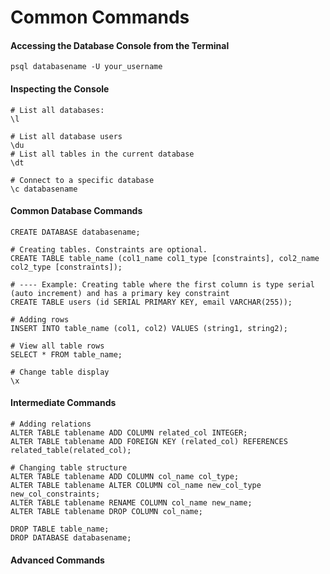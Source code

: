 # Common Commands

#### Accessing the Database Console from the Terminal
```
psql databasename -U your_username
```

#### Inspecting the Console
```
# List all databases:
\l

# List all database users
\du
# List all tables in the current database
\dt

# Connect to a specific database
\c databasename
```

#### Common Database Commands
```
CREATE DATABASE databasename;

# Creating tables. Constraints are optional.
CREATE TABLE table_name (col1_name col1_type [constraints], col2_name col2_type [constraints]);

# ---- Example: Creating table where the first column is type serial (auto increment) and has a primary key constraint
CREATE TABLE users (id SERIAL PRIMARY KEY, email VARCHAR(255));

# Adding rows
INSERT INTO table_name (col1, col2) VALUES (string1, string2);

# View all table rows
SELECT * FROM table_name;

# Change table display
\x
```

#### Intermediate Commands
```
# Adding relations
ALTER TABLE tablename ADD COLUMN related_col INTEGER;
ALTER TABLE tablename ADD FOREIGN KEY (related_col) REFERENCES related_table(related_col);

# Changing table structure
ALTER TABLE tablename ADD COLUMN col_name col_type;
ALTER TABLE tablename ALTER COLUMN col_name new_col_type new_col_constraints;
ALTER TABLE tablename RENAME COLUMN col_name new_name;
ALTER TABLE tablename DROP COLUMN col_name;

DROP TABLE table_name;
DROP DATABASE databasename;
```

#### Advanced Commands
```

```